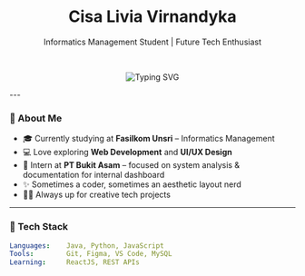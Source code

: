 <h1 align="center">Cisa Livia Virnandyka </h1>
<p align="center">Informatics Management Student | Future Tech Enthusiast</p>

<br/>

<p align="center">
<img src="https://readme-typing-svg.herokuapp.com?font=Fira+Code&size=22&pause=1000&color=F7A8B8&center=true&vCenter=true&width=450&lines=Hi+there!+I'm+Cisa+👋;turning+ideas+diagram+—+system+thinker!" alt="Typing SVG" />
</p>
---

### 💼 About Me

- 🎓 Currently studying at **Fasilkom Unsri** – Informatics Management
- 💻 Love exploring **Web Development** and **UI/UX Design**
- 💼 Intern at **PT Bukit Asam** – focused on system analysis & documentation for internal dashboard
- ✨ Sometimes a coder, sometimes an aesthetic layout nerd
- 🐱‍🏍 Always up for creative tech projects

---

### 🧠 Tech Stack

```yaml
Languages:    Java, Python, JavaScript
Tools:        Git, Figma, VS Code, MySQL
Learning:     ReactJS, REST APIs
